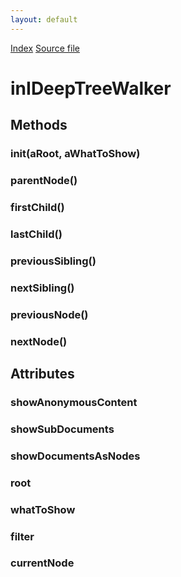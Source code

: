 ```yaml
---
layout: default
---
```

<div id='links'><a href="../index.html">Index</a>
<a href="http://dxr.mozilla.org/mozilla-central/source/layout/inspector/inIDeepTreeWalker.idl">Source file</a>
</div>

# inIDeepTreeWalker #

## Methods ##

### init(aRoot, aWhatToShow) ###

### parentNode() ###

### firstChild() ###

### lastChild() ###

### previousSibling() ###

### nextSibling() ###

### previousNode() ###

### nextNode() ###

## Attributes ##

### showAnonymousContent ###

### showSubDocuments ###

### showDocumentsAsNodes ###

### root ###

### whatToShow ###

### filter ###

### currentNode ###
